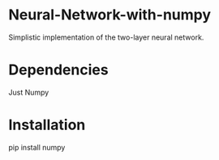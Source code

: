 # Neural-Network-with-numpy
Simplistic implementation of the two-layer neural network.

# Dependencies
Just Numpy

# Installation
pip install numpy
